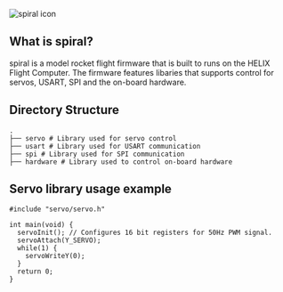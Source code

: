 ![spiral icon](https://i.imgur.com/8JeVKCG.png)


## What is spiral?
spiral is a model rocket flight firmware that is built to runs on the HELIX Flight Computer. The firmware features libaries that supports control for servos, USART, SPI and the on-board hardware. 

Directory Structure
------
    .
    ├── servo # Library used for servo control
    ├── usart # Library used for USART communication
    ├── spi # Library used for SPI communication
    ├── hardware # Library used to control on-board hardware 


## Servo library usage example
```
#include "servo/servo.h"

int main(void) {
  servoInit(); // Configures 16 bit registers for 50Hz PWM signal.
  servoAttach(Y_SERVO);
  while(1) {
    servoWriteY(0);
  }
  return 0;
}
```
